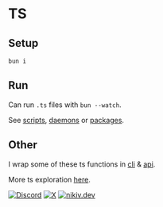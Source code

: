 # TS

## Setup

```
bun i
```

## Run

Can run `.ts` files with `bun --watch`.

See [scripts](scripts), [daemons](daemons) or [packages](packages).

## Other

I wrap some of these ts functions in [cli](https://github.com/nikitavoloboev/cli-ts) & [api](https://github.com/nikitavoloboev/api-ts-hono).

More ts exploration [here](https://github.com/nikitavoloboev/ts-test).

[![Discord](https://go.nikiv.dev/badge-discord)](https://go.nikiv.dev/discord) [![X](https://go.nikiv.dev/badge-x)](https://x.com/nikitavoloboev) [![nikiv.dev](https://go.nikiv.dev/badge-nikiv)](https://nikiv.dev)
